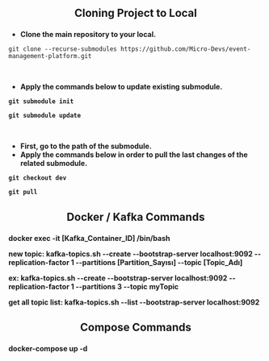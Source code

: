 ## <p align="center"> Cloning Project to Local </p> 

- <strong> Clone the main repository to your local. </strong>
```
git clone --recurse-submodules https://github.com/Micro-Devs/event-management-platform.git
```
<br/>

- <strong> Apply the commands below to update existing submodule. <strong>

```
git submodule init
```
```
git submodule update
```

<br/>

- <strong> First, go to the path of the submodule. </strong>
- <strong> Apply the commands below in order to pull the last changes of the related submodule. </strong>

```
git checkout dev
```
```
git pull
```


## <p align="center"> Docker / Kafka Commands </p>
docker exec -it [Kafka_Container_ID] /bin/bash

new topic: kafka-topics.sh --create --bootstrap-server localhost:9092 --replication-factor 1 --partitions [Partition_Sayısı] --topic [Topic_Adı]

ex: kafka-topics.sh --create --bootstrap-server localhost:9092 --replication-factor 1 --partitions 3 --topic myTopic

get all topic list: kafka-topics.sh --list --bootstrap-server localhost:9092

## <p align="center"> Compose Commands </p>
docker-compose up -d
